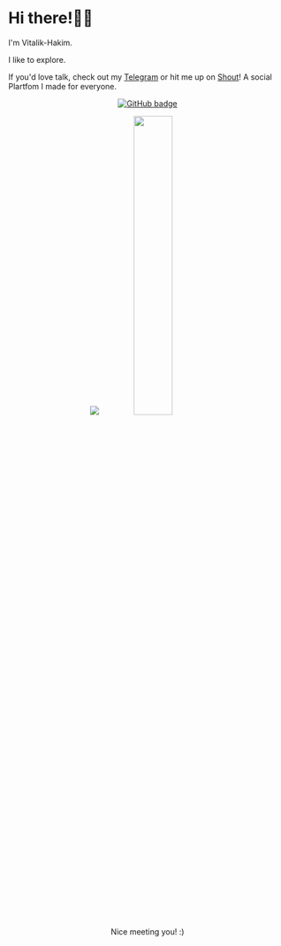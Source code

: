 # Hi there!👋🏽

I'm Vitalik-Hakim.

I like to explore. 

If you'd love talk, check out my [Telegram](https://t.me/hakim_starboy) or hit me up on [Shout](https://shout.tribe.so/user/sharkest)! A social Plartfom I made for everyone.

<p align="center">
  <a href="https://github.com/Vitalik-Hakim?tab=followers">
    <img src="https://img.shields.io/github/followers/Vitalik-hakim?label=Followers&logo=GitHub&style=for-the-badge" alt="GitHub badge" />
  </a>
<p align="center">
  <img src="https://github-readme-stats.vercel.app/api?username=vitalik-hakim&show_icons=true&theme=tokyonight&line_height=52&count_private=true" />
  <img width="37.2%" src="https://github-readme-stats.vercel.app/api/top-langs/?username=vitalik-hakim&count_private=true&theme=tokyonight&line_height=52">
</p>

<p align="center">Nice meeting you! :)</p>
